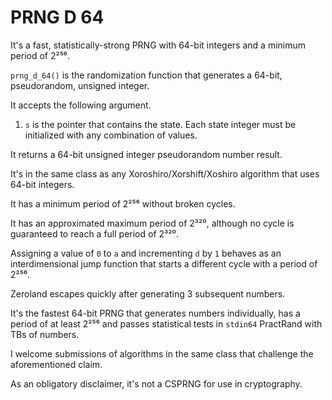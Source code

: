 # PRNG D 64

It's a fast, statistically-strong PRNG with 64-bit integers and a minimum period of 2²⁵⁶.

`prng_d_64()` is the randomization function that generates a 64-bit, pseudorandom, unsigned integer.

It accepts the following argument.

1. `s` is the pointer that contains the state. Each state integer must be initialized with any combination of values.

It returns a 64-bit unsigned integer pseudorandom number result.

It's in the same class as any Xoroshiro/Xorshift/Xoshiro algorithm that uses 64-bit integers.

It has a minimum period of 2²⁵⁶ without broken cycles.

It has an approximated maximum period of 2³²⁰, although no cycle is guaranteed to reach a full period of 2³²⁰.

Assigning a value of `0` to `a` and incrementing `d` by `1` behaves as an interdimensional jump function that starts a different cycle with a period of 2²⁵⁶.

Zeroland escapes quickly after generating 3 subsequent numbers.

It's the fastest 64-bit PRNG that generates numbers individually, has a period of at least 2²⁵⁶ and passes statistical tests in `stdin64` PractRand with TBs of numbers.

I welcome submissions of algorithms in the same class that challenge the aforementioned claim.

As an obligatory disclaimer, it's not a CSPRNG for use in cryptography.
